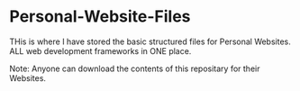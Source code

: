 # Personal-Website-Files
THis is where I have stored the basic structured files for Personal Websites.
ALL web development frameworks in ONE place.

Note: Anyone can download the contents of this repositary for their Websites.
